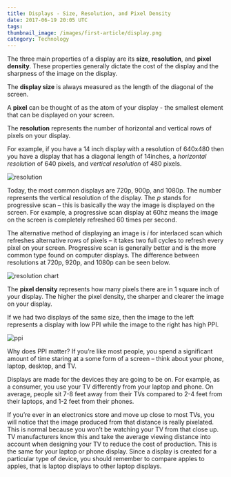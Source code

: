```yaml
---
title: Displays - Size, Resolution, and Pixel Density
date: 2017-06-19 20:05 UTC
tags:
thumbnail_image: /images/first-article/display.png
category: Technology
---
```


The three main properties of a display are its **size**, **resolution**, and **pixel density**. These properties generally dictate the cost of the display and the sharpness of the image on the display.

The **display size** is always measured as the length of the diagonal of the screen.

A **pixel** can be thought of as the atom of your display - the smallest element that can be displayed on your screen.

The **resolution** represents the number of horizontal and vertical rows of pixels on your display.

For example, if you have a 14 inch display with a resolution of 640x480 then you have a display that has a diagonal length of 14inches, a _horizontal resolution_ of 640 pixels, and _vertical resolution_ of 480 pixels.

![resolution](/images/first-article/res.jpg)

Today, the most common displays are 720p, 900p, and 1080p. The number represents the vertical resolution of the display. The _p_ stands for progressive scan – this is basically the way the image is displayed on the screen. For example, a progressive scan display at 60hz means the image on the screen is completely refreshed 60 times per second.

The alternative method of displaying an image is _i_ for interlaced scan which refreshes alternative rows of pixels – it takes two full cycles to refresh every pixel on your screen. Progressive scan is generally better and is the more common type found on computer displays. The difference between resolutions at 720p, 920p, and 1080p can be seen below.

![resolution chart](/images/first-article/res-chart.jpg)

The **pixel density** represents how many pixels there are in 1 square inch of your display. The higher the pixel density, the sharper and clearer the image on your display.

If we had two displays of the same size, then the image to the left represents a display with low PPI while the image to the right has high PPI.

![ppi](/images/first-article/ppi.jpg)

Why does PPI matter? If you’re like most people, you spend a significant amount of time staring at a some form of a screen – think about your phone, laptop, desktop, and TV.

Displays are made for the devices they are going to be on. For example, as a consumer, you use your TV differently from your laptop and phone. On average, people sit 7-8 feet away from their TVs compared to 2-4 feet from their laptops, and 1-2 feet from their phones.

If you’re ever in an electronics store and move up close to most TVs, you will notice that the image produced from that distance is really pixelated. This is normal because you won’t be watching your TV from that close up. TV manufacturers know this and take the average viewing distance into account when designing your TV to reduce the cost of production. This is the same for your laptop or phone display. Since a display is created for a particular type of device, you should  remember to compare apples to apples, that is laptop displays to other laptop displays.  
